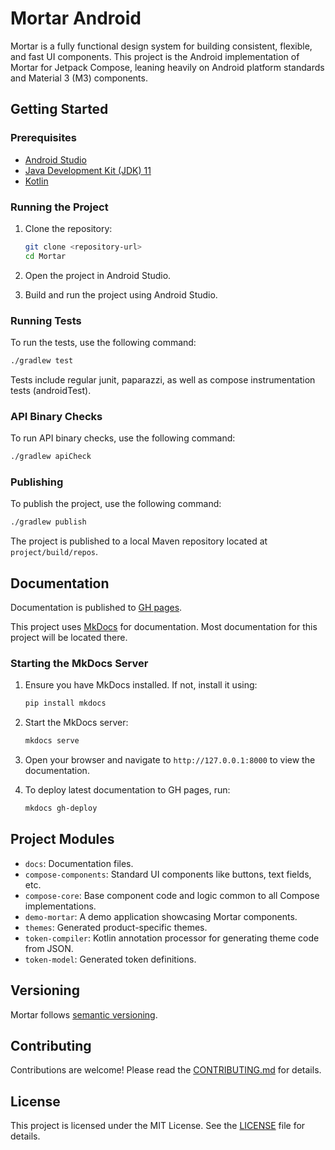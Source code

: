 
# Mortar Android

Mortar is a fully functional design system for building consistent, flexible, and fast UI components. This project is the Android implementation of Mortar for Jetpack Compose, leaning heavily on Android platform standards and Material 3 (M3) components.

## Getting Started

### Prerequisites

- [Android Studio](https://developer.android.com/studio)
- [Java Development Kit (JDK) 11](https://adoptopenjdk.net/)
- [Kotlin](https://kotlinlang.org/)

### Running the Project

1. Clone the repository:
    ```sh
    git clone <repository-url>
    cd Mortar
    ```

2. Open the project in Android Studio.

3. Build and run the project using Android Studio.

### Running Tests

To run the tests, use the following command:
```sh
./gradlew test
```
Tests include regular junit, paparazzi, as well as compose instrumentation tests (androidTest).

### API Binary Checks

To run API binary checks, use the following command:
```sh
./gradlew apiCheck
```

### Publishing

To publish the project, use the following command:
```sh
./gradlew publish
```

The project is published to a local Maven repository located at `project/build/repos`.

## Documentation

Documentation is published to [GH pages](https://eggman87.github.io/mortar-android/dev_guide/). 

This project uses [MkDocs](https://www.mkdocs.org/) for documentation. Most documentation for this project will be located
there.

### Starting the MkDocs Server

1. Ensure you have MkDocs installed. If not, install it using:
    ```sh
    pip install mkdocs
    ```

2. Start the MkDocs server:
    ```sh
    mkdocs serve
    ```

3. Open your browser and navigate to `http://127.0.0.1:8000` to view the documentation.

4. To deploy latest documentation to GH pages, run:
    ```sh
    mkdocs gh-deploy
    ```

## Project Modules

- `docs`: Documentation files.
- `compose-components`: Standard UI components like buttons, text fields, etc.
- `compose-core`: Base component code and logic common to all Compose implementations.
- `demo-mortar`: A demo application showcasing Mortar components.
- `themes`: Generated product-specific themes.
- `token-compiler`: Kotlin annotation processor for generating theme code from JSON.
- `token-model`: Generated token definitions.

## Versioning

Mortar follows [semantic versioning](https://semver.org/).

## Contributing

Contributions are welcome! Please read the [CONTRIBUTING.md](CONTRIBUTING.md) for details.

## License

This project is licensed under the MIT License. See the [LICENSE](LICENSE) file for details.
